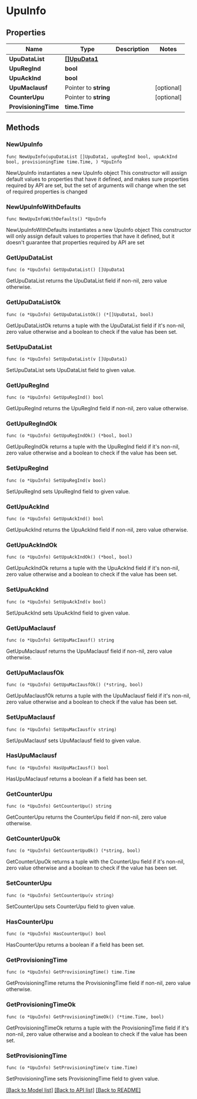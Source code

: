 # UpuInfo

## Properties

Name | Type | Description | Notes
------------ | ------------- | ------------- | -------------
**UpuDataList** | [**[]UpuData1**](UpuData1.md) |  | 
**UpuRegInd** | **bool** |  | 
**UpuAckInd** | **bool** |  | 
**UpuMacIausf** | Pointer to **string** |  | [optional] 
**CounterUpu** | Pointer to **string** |  | [optional] 
**ProvisioningTime** | **time.Time** |  | 

## Methods

### NewUpuInfo

`func NewUpuInfo(upuDataList []UpuData1, upuRegInd bool, upuAckInd bool, provisioningTime time.Time, ) *UpuInfo`

NewUpuInfo instantiates a new UpuInfo object
This constructor will assign default values to properties that have it defined,
and makes sure properties required by API are set, but the set of arguments
will change when the set of required properties is changed

### NewUpuInfoWithDefaults

`func NewUpuInfoWithDefaults() *UpuInfo`

NewUpuInfoWithDefaults instantiates a new UpuInfo object
This constructor will only assign default values to properties that have it defined,
but it doesn't guarantee that properties required by API are set

### GetUpuDataList

`func (o *UpuInfo) GetUpuDataList() []UpuData1`

GetUpuDataList returns the UpuDataList field if non-nil, zero value otherwise.

### GetUpuDataListOk

`func (o *UpuInfo) GetUpuDataListOk() (*[]UpuData1, bool)`

GetUpuDataListOk returns a tuple with the UpuDataList field if it's non-nil, zero value otherwise
and a boolean to check if the value has been set.

### SetUpuDataList

`func (o *UpuInfo) SetUpuDataList(v []UpuData1)`

SetUpuDataList sets UpuDataList field to given value.


### GetUpuRegInd

`func (o *UpuInfo) GetUpuRegInd() bool`

GetUpuRegInd returns the UpuRegInd field if non-nil, zero value otherwise.

### GetUpuRegIndOk

`func (o *UpuInfo) GetUpuRegIndOk() (*bool, bool)`

GetUpuRegIndOk returns a tuple with the UpuRegInd field if it's non-nil, zero value otherwise
and a boolean to check if the value has been set.

### SetUpuRegInd

`func (o *UpuInfo) SetUpuRegInd(v bool)`

SetUpuRegInd sets UpuRegInd field to given value.


### GetUpuAckInd

`func (o *UpuInfo) GetUpuAckInd() bool`

GetUpuAckInd returns the UpuAckInd field if non-nil, zero value otherwise.

### GetUpuAckIndOk

`func (o *UpuInfo) GetUpuAckIndOk() (*bool, bool)`

GetUpuAckIndOk returns a tuple with the UpuAckInd field if it's non-nil, zero value otherwise
and a boolean to check if the value has been set.

### SetUpuAckInd

`func (o *UpuInfo) SetUpuAckInd(v bool)`

SetUpuAckInd sets UpuAckInd field to given value.


### GetUpuMacIausf

`func (o *UpuInfo) GetUpuMacIausf() string`

GetUpuMacIausf returns the UpuMacIausf field if non-nil, zero value otherwise.

### GetUpuMacIausfOk

`func (o *UpuInfo) GetUpuMacIausfOk() (*string, bool)`

GetUpuMacIausfOk returns a tuple with the UpuMacIausf field if it's non-nil, zero value otherwise
and a boolean to check if the value has been set.

### SetUpuMacIausf

`func (o *UpuInfo) SetUpuMacIausf(v string)`

SetUpuMacIausf sets UpuMacIausf field to given value.

### HasUpuMacIausf

`func (o *UpuInfo) HasUpuMacIausf() bool`

HasUpuMacIausf returns a boolean if a field has been set.

### GetCounterUpu

`func (o *UpuInfo) GetCounterUpu() string`

GetCounterUpu returns the CounterUpu field if non-nil, zero value otherwise.

### GetCounterUpuOk

`func (o *UpuInfo) GetCounterUpuOk() (*string, bool)`

GetCounterUpuOk returns a tuple with the CounterUpu field if it's non-nil, zero value otherwise
and a boolean to check if the value has been set.

### SetCounterUpu

`func (o *UpuInfo) SetCounterUpu(v string)`

SetCounterUpu sets CounterUpu field to given value.

### HasCounterUpu

`func (o *UpuInfo) HasCounterUpu() bool`

HasCounterUpu returns a boolean if a field has been set.

### GetProvisioningTime

`func (o *UpuInfo) GetProvisioningTime() time.Time`

GetProvisioningTime returns the ProvisioningTime field if non-nil, zero value otherwise.

### GetProvisioningTimeOk

`func (o *UpuInfo) GetProvisioningTimeOk() (*time.Time, bool)`

GetProvisioningTimeOk returns a tuple with the ProvisioningTime field if it's non-nil, zero value otherwise
and a boolean to check if the value has been set.

### SetProvisioningTime

`func (o *UpuInfo) SetProvisioningTime(v time.Time)`

SetProvisioningTime sets ProvisioningTime field to given value.



[[Back to Model list]](../README.md#documentation-for-models) [[Back to API list]](../README.md#documentation-for-api-endpoints) [[Back to README]](../README.md)


